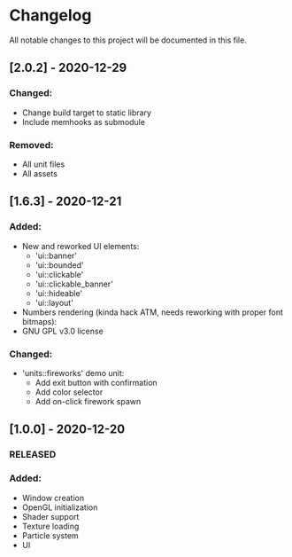 # Changelog
All notable changes to this project will be documented in this file.


## [2.0.2] - 2020-12-29
### Changed:
- Change build target to static library
- Include memhooks as submodule

### Removed:
- All unit files
- All assets


## [1.6.3] - 2020-12-21
### Added:
- New and reworked UI elements:
  - 'ui::banner'
  - 'ui::bounded'
  - 'ui::clickable'
  - 'ui::clickable_banner'
  - 'ui::hideable'
  - 'ui::layout'
- Numbers rendering (kinda hack ATM, needs reworking with proper font bitmaps):
- GNU GPL v3.0 license

### Changed:
- 'units::fireworks' demo unit:
  - Add exit button with confirmation
  - Add color selector
  - Add on-click firework spawn


## [1.0.0] - 2020-12-20
### RELEASED
### Added:
- Window creation
- OpenGL initialization
- Shader support
- Texture loading
- Particle system
- UI
